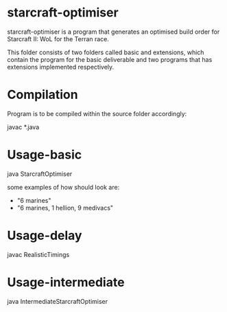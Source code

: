 # starcraft-optimiser
starcraft-optimiser is a program that generates an optimised build order for Starcraft II:
WoL for the Terran race.

This folder consists of two folders called basic and extensions, which contain the program for 
the basic deliverable and two programs that has extensions implemented respectively.

# Compilation
Program is to be compiled within the source folder accordingly:

javac *.java

# Usage-basic

java StarcraftOptimiser <goal>

some examples of how <goal> should look are:
- "6 marines"
- "6 marines, 1 hellion, 9 medivacs"

# Usage-delay

javac RealisticTimings <goal>

# Usage-intermediate

java IntermediateStarcraftOptimiser <goal>
